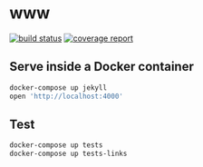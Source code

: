 # www

[![build status](https://gitlab.com/singuerinc-works/com.singuerinc.www/badges/master/build.svg)](https://gitlab.com/singuerinc-works/com.singuerinc.www/commits/master)
[![coverage report](https://gitlab.com/singuerinc-works/com.singuerinc.www/badges/master/coverage.svg)](https://gitlab.com/singuerinc-works/com.singuerinc.www/commits/master)

## Serve inside a Docker container

```sh
docker-compose up jekyll
open 'http://localhost:4000'
```

## Test

```sh
docker-compose up tests
docker-compose up tests-links
```